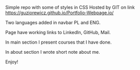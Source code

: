 Simple repo with some of styles in CSS 
Hosted by GIT on link 
https://guziorewicz.github.io/Portfolio-Webpage.io/

Two languages added in navbar PL and ENG.

Page have working links to LinkedIn, GitHub, Mail.

In main section I present courses that I have done.

In about section I wrote short note about me.

Enjoy!
